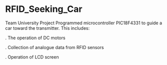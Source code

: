 # RFID_Seeking_Car
Team University Project
Programmed microcontroller PIC18F4331 to guide a car toward the transmitter. This includes: 

. The operation of DC motors

. Collection of analogue data from RFID sensors 

. Operation of LCD screen


